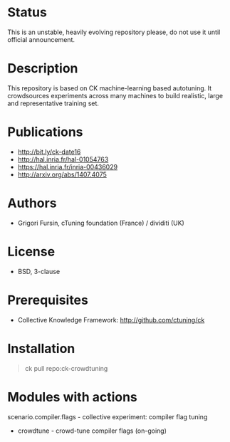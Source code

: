 Status
======
This is an unstable, heavily evolving repository 
please, do not use it until official announcement.

Description
===========
This repository is based on CK machine-learning based autotuning.
It crowdsources experiments across many machines to build realistic,
large and representative training set.

Publications
============
* http://bit.ly/ck-date16
* http://hal.inria.fr/hal-01054763
* https://hal.inria.fr/inria-00436029
* http://arxiv.org/abs/1407.4075

Authors
=======
* Grigori Fursin, cTuning foundation (France) / dividiti (UK)

License
=======
* BSD, 3-clause

Prerequisites
=============
* Collective Knowledge Framework: http://github.com/ctuning/ck

Installation
============

> ck pull repo:ck-crowdtuning

Modules with actions
====================

scenario.compiler.flags - collective experiment: compiler flag tuning

  * crowdtune - crowd-tune compiler flags (on-going)
